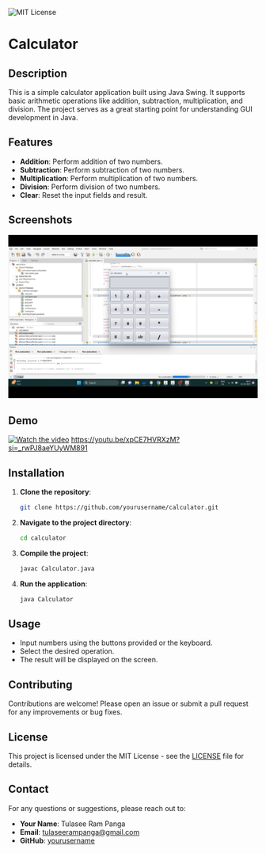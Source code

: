 ![MIT License](https://img.shields.io/badge/license-MIT-blue.svg)

# Calculator

## Description
This is a simple calculator application built using Java Swing. It supports basic arithmetic operations like addition, subtraction, multiplication, and division. The project serves as a great starting point for understanding GUI development in Java.

## Features
- **Addition**: Perform addition of two numbers.
- **Subtraction**: Perform subtraction of two numbers.
- **Multiplication**: Perform multiplication of two numbers.
- **Division**: Perform division of two numbers.
- **Clear**: Reset the input fields and result.

## Screenshots
![Calculator Screenshot](Screenshots/IMG_20240716_152127.jpg)
## Demo
[![Watch the video](https://img.youtube.com/vi/xpCE7HVRXzM?si=_rwPJ8aeYUyWM891/maxresdefault.jpg)](https://youtu.be/xpCE7HVRXzM?si=_rwPJ8aeYUyWM891)
https://youtu.be/xpCE7HVRXzM?si=_rwPJ8aeYUyWM891
## Installation
1. **Clone the repository**:
   ```bash
   git clone https://github.com/yourusername/calculator.git
   ```
2. **Navigate to the project directory**:
   ```bash
   cd calculator
   ```
3. **Compile the project**:
   ```bash
   javac Calculator.java
   ```
4. **Run the application**:
   ```bash
   java Calculator
   ```

## Usage
- Input numbers using the buttons provided or the keyboard.
- Select the desired operation.
- The result will be displayed on the screen.

## Contributing
Contributions are welcome! Please open an issue or submit a pull request for any improvements or bug fixes.

## License
This project is licensed under the MIT License - see the [LICENSE](LICENSE) file for details.

## Contact
For any questions or suggestions, please reach out to:
- **Your Name**: Tulasee Ram Panga
- **Email**:
  tulaseerampanga@gmail.com
- **GitHub**: [yourusername](https://github.com/Tulaseeram-panga)
